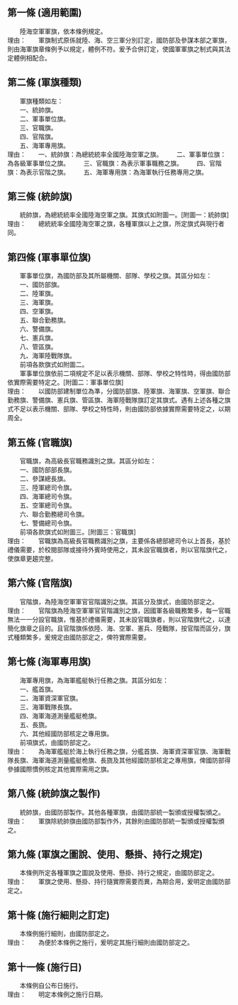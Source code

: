 第一條 (適用範圍)
-----------------
　　陸海空軍軍旗，依本條例規定。  
理由：　　軍旗制式原係就陸、海、空三軍分別訂定，國防部及參謀本部之軍旗，則由海軍旗章條例予以規定，體例不符。爰予合併訂定，使國軍軍旗之制式與其法定體例相配合。

第二條 (軍旗種類)
-----------------
　　軍旗種類如左：  
　　一、統帥旗。  
　　二、軍事單位旗。  
　　三、官職旗。  
　　四、官階旗。  
　　五、海軍專用旗。  
理由：　　一、統帥旗：為總統統率全國陸海空軍之旗。
　　二、軍事單位旗：為各級軍事單位之旗。
　　三、官職旗：為表示軍事職務之旗。
　　四、官階旗：為表示官階之旗。
　　五、海軍專用旗：為海軍執行任務專用之旗。

第三條 (統帥旗)
---------------
　　統帥旗，為總統統率全國陸海空軍之旗。其旗式如附圖一。[附圖一：統帥旗]  
理由：　　總統統率全國陸海空軍之旗，各種軍旗以上之旗，所定旗式與現行者同。

第四條 (軍事單位旗)
-------------------
　　軍事單位旗，為國防部及其所屬機關、部隊、學校之旗。其區分如左：  
　　一、國防部旗。  
　　二、陸軍旗。  
　　三、海軍旗。  
　　四、空軍旗。  
　　五、聯合勤務旗。  
　　六、警備旗。  
　　七、憲兵旗。  
　　八、管區旗。  
　　九、海軍陸戰隊旗。  
　　前項各款旗式如附圖二。  
　　軍事單位旗依前二項規定不足以表示機關、部隊、學校之特性時，得由國防部依實際需要特定之。[附圖二：軍事單位旗]  
理由：　　以國防部建制單位為準，分國防部旗、陸軍旗、海軍旗、空軍旗、聯合勤務旗、警備旗、憲兵旗、管區旗、海軍陸戰隊旗訂定其旗式。遇有上述各種之旗式不足以表示機關、部隊、學校之特性時，則由國防部依據實際需要特定之，以期周全。

第五條 (官職旗)
---------------
　　官職旗，為高級長官職務識別之旗。其區分如左：  
　　一、國防部部長旗。  
　　二、參謀總長旗。  
　　三、陸軍總司令旗。  
　　四、海軍總司令旗。  
　　五、空軍總司令旗。  
　　六、聯合勤務總司令旗。  
　　七、警備總司令旗。  
　　前項各款旗式如附圖三。[附圖三：官職旗]  
理由：　　官職旗為高級長官職務識別之旗，主要係各總部總司令以上首長，基於禮儀需要，於校閱部隊或接待外賓時使用之，其未設官職旗者，則以官階旗代之，使旗章更趨完整。

第六條 (官階旗)
---------------
　　官階旗，為陸海空軍軍官官階識別之旗。其區分及旗式，由國防部定之。  
理由：　　官階旗為陸海空軍軍官官階識別之旗，因國軍各級職務繁多，每一官職無法一一分設官職旗，惟基於禮儀需要，其未設官職旗者，則以官階旗代之，以達簡化旗章之目的。且官階旗係依陸、海、空軍、憲兵、陸戰隊，按官階而區分，旗式種類繁多，爰規定由國防部定之，俾符實際需要。

第七條 (海軍專用旗)
-------------------
　　海軍專用旗，為海軍艦艇執行任務之旗。其區分如左：  
　　一、艦首旗。  
　　二、海軍資深軍官旗。  
　　三、海軍戰隊長旗。  
　　四、海軍海道測量艦艇桅旗。  
　　五、長旒。  
　　六、其他經國防部核定之專用旗。  
　　前項旗式，由國防部定之。  
理由：　　為海軍艦艇於海上執行任務之旗，分艦首旗、海軍資深軍官旗、海軍戰隊長旗、海軍海道測量艦艇桅旗、長旒及其他經國防部核定之專用旗，俾國防部得參據國際慣例核定其他實際需用之旗。

第八條 (統帥旗之製作)
---------------------
　　統帥旗，由國防部製作。其他各種軍旗，由國防部統一製頒或授權製頒之。  
理由：　　軍旗除統帥旗由國防部製作外，其餘則由國防部統一製頒或授權製頒之。

第九條 (軍旗之圖說、使用、懸掛、持行之規定)
-------------------------------------------
　　本條例所定各種軍旗之圖說及使用、懸掛、持行之規定，由國防部定之。  
理由：　　軍旗之使用、懸掛、持行隨實際需要而異，為期合用，爰明定由國防部定之。

第十條 (施行細則之訂定)
-----------------------
　　本條例施行細則，由國防部定之。  
理由：　　為便於本條例之施行，爰明定其施行細則由國防部定之。

第十一條 (施行日)
-----------------
　　本條例自公布日施行。  
理由：　　明定本條例之施行日期。